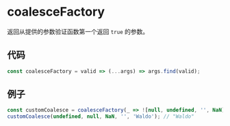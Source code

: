 # coalesceFactory

返回从提供的参数验证函数第一个返回 `true` 的参数。

## 代码

```js
const coalesceFactory = valid => (...args) => args.find(valid);
```

## 例子

```js
const customCoalesce = coalesceFactory(_ => ![null, undefined, '', NaN].includes(_));
customCoalesce(undefined, null, NaN, '', 'Waldo'); // "Waldo"
```
